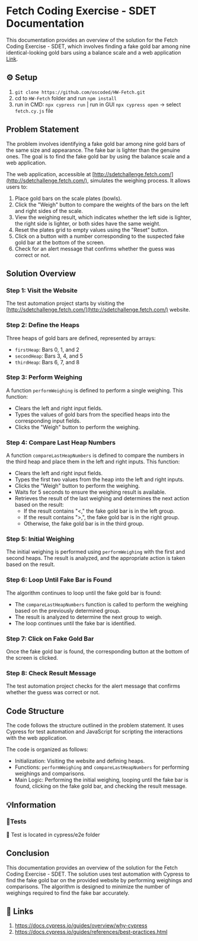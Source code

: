 # Fetch Coding Exercise - SDET Documentation

This documentation provides an overview of the solution for the Fetch Coding Exercise - SDET, which involves finding a fake gold bar among nine identical-looking gold bars using a balance scale and a web application [Link](https://fetch-hiring.s3.amazonaws.com/SDET/Fetch_Coding_Exercise_SDET.pdf).



## :gear: Setup

1. `git clone https://github.com/oscoded/HW-Fetch.git`
2. cd to `HW-Fetch` folder and run `npm install`
3. run in CMD: `npx cypress run` | run in GUI `npx cypress open` -> select `fetch.cy.js` file


## Problem Statement

The problem involves identifying a fake gold bar among nine gold bars of the same size and appearance. The fake bar is lighter than the genuine ones. The goal is to find the fake gold bar by using the balance scale and a web application.

The web application, accessible at [http://sdetchallenge.fetch.com/](http://sdetchallenge.fetch.com/), simulates the weighing process. It allows users to:

1. Place gold bars on the scale plates (bowls).
2. Click the "Weigh" button to compare the weights of the bars on the left and right sides of the scale.
3. View the weighing result, which indicates whether the left side is lighter, the right side is lighter, or both sides have the same weight.
4. Reset the plates grid to empty values using the "Reset" button.
5. Click on a button with a number corresponding to the suspected fake gold bar at the bottom of the screen.
6. Check for an alert message that confirms whether the guess was correct or not.

## Solution Overview

### Step 1: Visit the Website

The test automation project starts by visiting the [http://sdetchallenge.fetch.com/](http://sdetchallenge.fetch.com/) website.

### Step 2: Define the Heaps

Three heaps of gold bars are defined, represented by arrays:
- `firstHeap`: Bars 0, 1, and 2
- `secondHeap`: Bars 3, 4, and 5
- `thirdHeap`: Bars 6, 7, and 8

### Step 3: Perform Weighing

A function `performWeighing` is defined to perform a single weighing. This function:

- Clears the left and right input fields.
- Types the values of gold bars from the specified heaps into the corresponding input fields.
- Clicks the "Weigh" button to perform the weighing.

### Step 4: Compare Last Heap Numbers

A function `compareLastHeapNumbers` is defined to compare the numbers in the third heap and place them in the left and right inputs. This function:

- Clears the left and right input fields.
- Types the first two values from the heap into the left and right inputs.
- Clicks the "Weigh" button to perform the weighing.
- Waits for 5 seconds to ensure the weighing result is available.
- Retrieves the result of the last weighing and determines the next action based on the result:
  - If the result contains "<," the fake gold bar is in the left group.
  - If the result contains ">,", the fake gold bar is in the right group.
  - Otherwise, the fake gold bar is in the third group.

### Step 5: Initial Weighing

The initial weighing is performed using `performWeighing` with the first and second heaps. The result is analyzed, and the appropriate action is taken based on the result.

### Step 6: Loop Until Fake Bar is Found

The algorithm continues to loop until the fake gold bar is found:

- The `compareLastHeapNumbers` function is called to perform the weighing based on the previously determined group.
- The result is analyzed to determine the next group to weigh.
- The loop continues until the fake bar is identified.

### Step 7: Click on Fake Gold Bar

Once the fake gold bar is found, the corresponding button at the bottom of the screen is clicked.

### Step 8: Check Result Message

The test automation project checks for the alert message that confirms whether the guess was correct or not.

## Code Structure

The code follows the structure outlined in the problem statement. It uses Cypress for test automation and JavaScript for scripting the interactions with the web application.

The code is organized as follows:
- Initialization: Visiting the website and defining heaps.
- Functions: `performWeighing` and `compareLastHeapNumbers` for performing weighings and comparisons.
- Main Logic: Performing the initial weighing, looping until the fake bar is found, clicking on the fake gold bar, and checking the result message.

## 💡Information

### 🧪Tests

📁 Test is located in cypress/e2e folder


## Conclusion

This documentation provides an overview of the solution for the Fetch Coding Exercise - SDET. The solution uses test automation with Cypress to find the fake gold bar on the provided website by performing weighings and comparisons. The algorithm is designed to minimize the number of weighings required to find the fake bar accurately.

## :link: Links
1. https://docs.cypress.io/guides/overview/why-cypress
2. https://docs.cypress.io/guides/references/best-practices.html


